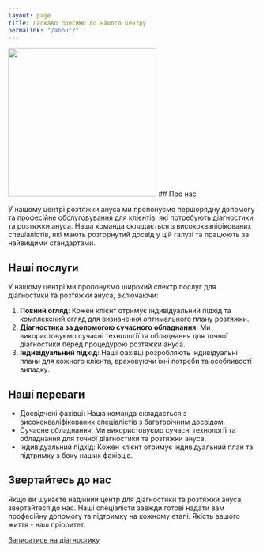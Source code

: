 ```yaml
---
layout: page
title: Ласкаво просимо до нашого центру
permalink: "/about/"
---
```

<img class="intro" height="300" src="{{site.baseurl}}/assets/images/screenshot.png">  
## Про нас

У нашому центрі розтяжки ануса ми пропонуємо першорядну допомогу та професійне обслуговування для клієнтів, які потребують діагностики та розтяжки ануса. Наша команда складається з висококваліфікованих спеціалістів, які мають розгорнутий досвід у цій галузі та працюють за найвищими стандартами.

## Наші послуги

У нашому центрі ми пропонуємо широкий спектр послуг для діагностики та розтяжки ануса, включаючи:

1. **Повний огляд**: Кожен клієнт отримує індивідуальний підхід та комплексний огляд для визначення оптимального плану розтяжки.
2. **Діагностика за допомогою сучасного обладнання**: Ми використовуємо сучасні технології та обладнання для точної діагностики перед процедурою розтяжки ануса.
3. **Індивідуальний підхід**: Наші фахівці розробляють індивідуальні плани для кожного клієнта, враховуючи їхні потреби та особливості випадку.

## Наші переваги

- Досвідчені фахівці: Наша команда складається з висококваліфікованих спеціалістів з багаторічним досвідом.
- Сучасне обладнання: Ми використовуємо сучасні технології та обладнання для точної діагностики та розтяжки ануса.
- Індивідуальний підхід: Кожен клієнт отримує індивідуальний план та підтримку з боку наших фахівців.

## Звертайтесь до нас

Якщо ви шукаєте надійний центр для діагностики та розтяжки ануса, звертайтеся до нас. Наші спеціалісти завжди готові надати вам професійну допомогу та підтримку на кожному етапі. Якість вашого життя - наш пріоритет.

[Записатись на діагностику](https://t.me/photo_stace)

